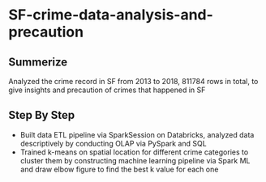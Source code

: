 # SF-crime-data-analysis-and-precaution
## Summerize
Analyzed the crime record in SF from 2013 to 2018, 811784 rows in total, to give insights and precaution of crimes that happened in SF
## Step By Step
- Built data ETL pipeline via SparkSession on Databricks, analyzed data descriptively by conducting OLAP via PySpark and SQL
- Trained k-means on spatial location for different crime categories to cluster them by constructing machine learning pipeline via Spark ML and draw elbow figure to find the best k value for each one

